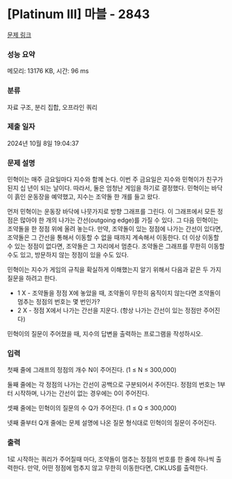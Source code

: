 # [Platinum III] 마블 - 2843 

[문제 링크](https://www.acmicpc.net/problem/2843) 

### 성능 요약

메모리: 13176 KB, 시간: 96 ms

### 분류

자료 구조, 분리 집합, 오프라인 쿼리

### 제출 일자

2024년 10월 8일 19:04:37

### 문제 설명

<p>민혁이는 매주 금요일마다 지수와 함께 논다. 이번 주 금요일은 지수와 민혁이가 친구가 된지 십 년이 되는 날이다. 따라서, 둘은 엄청난 게임을 하기로 결정했다. 민혁이는 바닥이 흙인 운동장을 예약했고, 지수는 조약돌 한 개를 들고 왔다.</p>

<p>먼저 민혁이는 운동장 바닥에 나뭇가지로 방향 그래프를 그린다. 이 그래프에서 모든 정점은 많아야 한 개의 나가는 간선(outgoing edge)를 가질 수 있다. 그 다음 민혁이는 조약돌을 한 정점 위에 올려 놓는다. 만약, 조약돌이 있는 정점에 나가는 간선이 있다면, 조약돌은 그 간선을 통해서 이동할 수 없을 때까지 계속해서 이동한다. 더 이상 이동할 수 있는 정점이 없다면, 조약돌은 그 자리에서 멈춘다. 조약돌은 그래프를 무한히 이동할 수도 있고, 방문하지 않는 정점이 있을 수도 있다.</p>

<p>민혁이는 지수가 게임의 규칙을 확실하게 이해했는지 알기 위해서 다음과 같은 두 가지 질문을 하려고 한다.</p>

<ul>
	<li>1 X - 조약돌을 정점 X에 놓았을 때, 조약돌이 무한히 움직이지 않는다면 조약돌이 멈추는 정점의 번호는 몇 번인가?</li>
	<li>2 X - 정점 X에서 나가는 간선을 지운다. (항상 나가는 간선이 있는 정점만 주어진다)</li>
</ul>

<p>민혁이의 질문이 주어졌을 때, 지수의 답변을 출력하는 프로그램을 작성하시오.</p>

### 입력 

 <p>첫째 줄에 그래프의 정점의 개수 N이 주어진다. (1 ≤ N ≤ 300,000)</p>

<p>둘째 줄에는 각 정점의 나가는 간선이 공백으로 구분되어서 주어진다. 정점의 번호는 1부터 시작하며, 나가는 간선이 없는 경우에는 0이 주어진다.</p>

<p>셋째 줄에는 민혁이의 질문의 수 Q가 주어진다. (1 ≤ Q ≤ 300,000)</p>

<p>넷째 줄부터 Q개 줄에는 문제 설명에 나온 질문 형식대로 민혁이의 질문이 주어진다.</p>

### 출력 

 <p>1로 시작하는 쿼리가 주어질때 마다, 조약돌이 멈추는 정점의 번호를 한 줄에 하나씩 출력한다. 만약, 어떤 정점에 멈추지 않고 무한히 이동한다면, CIKLUS를 출력한다.</p>


